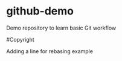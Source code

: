 # github-demo
Demo repository to learn basic Git workflow

#Copyright

Adding a line for rebasing example
